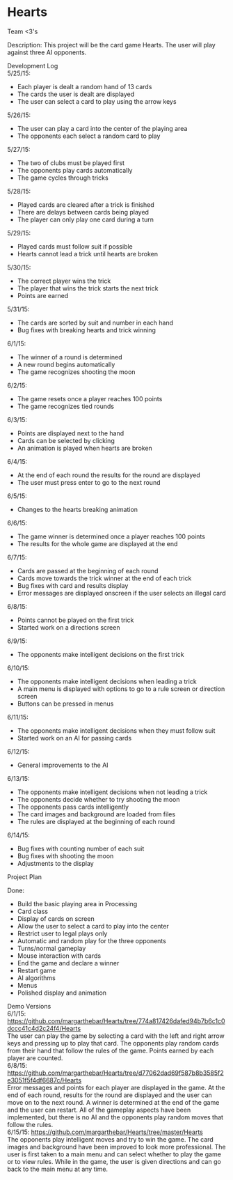 # Hearts
Team <3's

Description: This project will be the card game Hearts. The user will play against three AI opponents.

Development Log
<br>5/25/15:
 - Each player is dealt a random hand of 13 cards
 - The cards the user is dealt are displayed
 - The user can select a card to play using the arrow keys

5/26/15:
 - The user can play a card into the center of the playing area
 - The opponents each select a random card to play

5/27/15:
 - The two of clubs must be played first
 - The opponents play cards automatically
 - The game cycles through tricks

5/28/15:
 - Played cards are cleared after a trick is finished
 - There are delays between cards being played
 - The player can only play one card during a turn

5/29/15:
 - Played cards must follow suit if possible
 - Hearts cannot lead a trick until hearts are broken

5/30/15:
 - The correct player wins the trick
 - The player that wins the trick starts the next trick
 - Points are earned

5/31/15:
 - The cards are sorted by suit and number in each hand
 - Bug fixes with breaking hearts and trick winning
 
6/1/15:
 - The winner of a round is determined
 - A new round begins automatically
 - The game recognizes shooting the moon

6/2/15:
 - The game resets once a player reaches 100 points
 - The game recognizes tied rounds

6/3/15:
 - Points are displayed next to the hand
 - Cards can be selected by clicking
 - An animation is played when hearts are broken
 
6/4/15:
 - At the end of each round the results for the round are displayed
 - The user must press enter to go to the next round
 
6/5/15:
 - Changes to the hearts breaking animation

6/6/15:
 - The game winner is determined once a player reaches 100 points
 - The results for the whole game are displayed at the end

6/7/15:
 - Cards are passed at the beginning of each round
 - Cards move towards the trick winner at the end of each trick
 - Bug fixes with card and results display
 - Error messages are displayed onscreen if the user selects an illegal card

6/8/15:
 - Points cannot be played on the first trick
 - Started work on a directions screen
 
6/9/15:
 - The opponents make intelligent decisions on the first trick
 
6/10/15:
 - The opponents make intelligent decisions when leading a trick
 - A main menu is displayed with options to go to a rule screen or direction screen
 - Buttons can be pressed in menus
 
6/11/15:
 - The opponents make intelligent decisions when they must follow suit
 - Started work on an AI for passing cards
 
6/12/15:
 - General improvements to the AI
 
6/13/15:
 - The opponents make intelligent decisions when not leading a trick
 - The opponents decide whether to try shooting the moon
 - The opponents pass cards intelligently
 - The card images and background are loaded from files
 - The rules are displayed at the beginning of each round
 
6/14/15:
 - Bug fixes with counting number of each suit
 - Bug fixes with shooting the moon
 - Adjustments to the display

Project Plan

Done:
 - Build the basic playing area in Processing 
 - Card class
 - Display of cards on screen
 - Allow the user to select a card to play into the center
 - Restrict user to legal plays only
 - Automatic and random play for the three opponents
 - Turns/normal gameplay
 - Mouse interaction with cards
 - End the game and declare a winner
 - Restart game
 - AI algorithms
 - Menus
 - Polished display and animation
 
Demo Versions 
<br>6/1/15: https://github.com/margarthebar/Hearts/tree/774a817426dafed94b7b6c1c0dccc41c4d2c24f4/Hearts
<br>The user can play the game by selecting a card with the left and right arrow keys and pressing up to play that card. The opponents play random cards from their hand that follow the rules of the game. Points earned by each player are counted.
<br>6/8/15: https://github.com/margarthebar/Hearts/tree/d77062dad69f587b8b3585f2e3051f5f4df6687c/Hearts
<br>Error messages and points for each player are displayed in the game. At the end of each round, results for the round are displayed and the user can move on to the next round. A winner is determined at the end of the game and the user can restart. All of the gameplay aspects have been implemented, but there is no AI and the opponents play random moves that follow the rules.
<br>6/15/15: https://github.com/margarthebar/Hearts/tree/master/Hearts
<br>The opponents play intelligent moves and try to win the game. The card images and background have been improved to look more professional. The user is first taken to a main menu and can select whether to play the game or to view rules. While in the game, the user is given directions and can go back to the main menu at any time. 

